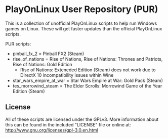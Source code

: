 # PlayOnLinux User Repository (PUR)

This is a collection of unofficial PlayOnLinux scripts to help run Windows games on Linux. These will get faster updates than the official PlayOnLinux scripts.

PUR scripts:

* pinball_fx_2 = Pinball FX2 (Steam)
* rise_of_nations = Rise of Nations, Rise of Nations: Thrones and Patriots, Rise of Nations: Gold Edition 
    * Rise of Nations: Exteneded Edition (Steam) does not work due to DirectX 10 incompatibility issues within Wine   
* star_wars_empire_at_war = Star Wars Empire at War: Gold Pack (Steam)
* tes_morrowind_steam = The Elder Scrolls: Morrowind Game of the Year Edition (Steam)


## License

All of these scripts are licensed under the GPLv3. More information about this can be found in the included "LICENSE" file or online at: http://www.gnu.org/licenses/gpl-3.0.en.html
